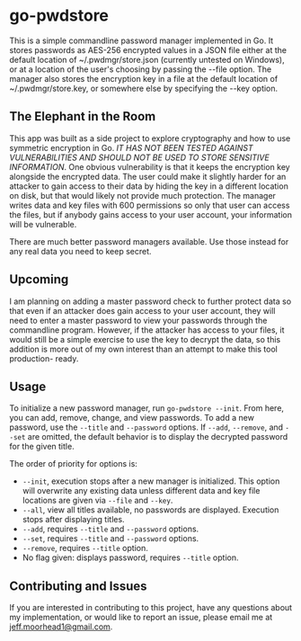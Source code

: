 go-pwdstore
=========

This is a simple commandline password manager implemented in Go. It stores passwords as AES-256 encrypted
values in a JSON file either at the default location of ~/.pwdmgr/store.json (currently untested on Windows),
or at a location of the user's choosing by passing the --file option. The manager also stores the encryption
key in a file at the default location of ~/.pwdmgr/store.key, or somewhere else by specifying the --key option.

The Elephant in the Room
------------------------

This app was built as a side project to explore cryptography and how to use symmetric encryption in Go. *IT HAS
NOT BEEN TESTED AGAINST VULNERABILITIES AND SHOULD NOT BE USED TO STORE SENSITIVE INFORMATION*. One obvious
vulnerability is that it keeps the encryption key alongside the encrypted data. The user could make it slightly
harder for an attacker to gain access to their data by hiding the key in a different location on disk, but
that would likely not provide much protection. The manager writes data and key files with 600 permissions so
only that user can access the files, but if anybody gains access to your user account, your information will
be vulnerable.

There are much better password managers available. Use those instead for any real data you need to keep secret.

Upcoming
--------

I am planning on adding a master password check to further protect data so that even if an attacker does gain
access to your user account, they will need to enter a master password to view your passwords through the commandline
program. However, if the attacker has access to your files, it would still be a simple exercise to use the key
to decrypt the data, so this addition is more out of my own interest than an attempt to make this tool production-
ready.

Usage
-----

To initialize a new password manager, run `go-pwdstore --init`. From here, you can add, remove, change, and view
passwords. To add a new password, use the `--title` and `--password` options. If `--add`, `--remove`, and `--set`
are omitted, the default behavior is to display the decrypted password for the given title.

The order of priority for options is: 

- `--init`, execution stops after a new manager is initialized. This option will overwrite any existing data unless
different data and key file locations are given via `--file` and `--key`.
- `--all`, view all titles available, no passwords are displayed. Execution stops after displaying titles.
- `--add`, requires `--title` and `--password` options.
- `--set`, requires `--title` and `--password` options.
- `--remove`, requires `--title` option.
- No flag given: displays password, requires `--title` option.

Contributing and Issues
-----------------------

If you are interested in contributing to this project, have any questions about my implementation, or would like to
report an issue, please email me at jeff.moorhead1@gmail.com.
